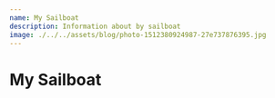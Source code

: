 ```yaml
---
name: My Sailboat
description: Information about by sailboat
image: ./../../assets/blog/photo-1512380924987-27e737876395.jpg
---
```


# My Sailboat

